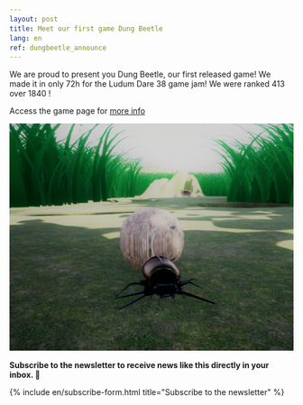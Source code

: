 ```yaml
---
layout: post
title: Meet our first game Dung Beetle
lang: en
ref: dungbeetle_announce
---
```


We are proud to present you Dung Beetle, our first released game! We made it in only 72h for the Ludum Dare 38 game jam!
We were ranked 413 over 1840 ! 

Access the game page for [more info](http://www.mineogames.com/games/dung-beetle/)

![dung beetle](/img/dungbeetle/post_img1.png "Dung Beetle screenshot")

**Subscribe to the newsletter to receive news like this directly in your inbox. 💌**

{% include en/subscribe-form.html title="Subscribe to the newsletter" %}

